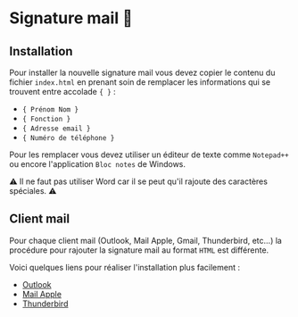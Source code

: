 # Signature mail :email:

## Installation

Pour installer la nouvelle signature mail vous devez copier le contenu du fichier `index.html` en prenant soin de remplacer les informations qui se trouvent entre accolade `{ }` :

- `{ Prénom Nom }`
- `{ Fonction }`
- `{ Adresse email }`
- `{ Numéro de téléphone }`

Pour les remplacer vous devez utiliser un éditeur de texte comme `Notepad++` ou encore l'application `Bloc notes` de Windows.

:warning: Il ne faut pas utiliser Word car il se peut qu'il rajoute des caractères spéciales. :warning:

## Client mail

Pour chaque client mail (Outlook, Mail Apple, Gmail, Thunderbird, etc...) la procédure pour rajouter la signature mail au format `HTML` est différente.

Voici quelques liens pour réaliser l'installation plus facilement :

- [Outlook](https://blog.cellenza.com/office/comment-creer-une-signature-outlook/)
- [Mail Apple](https://mlid.fr/apple-creer-signature-html-mail-mac/)
- [Thunderbird](https://support.mozilla.org/fr/kb/ajouter-signature-messages)
